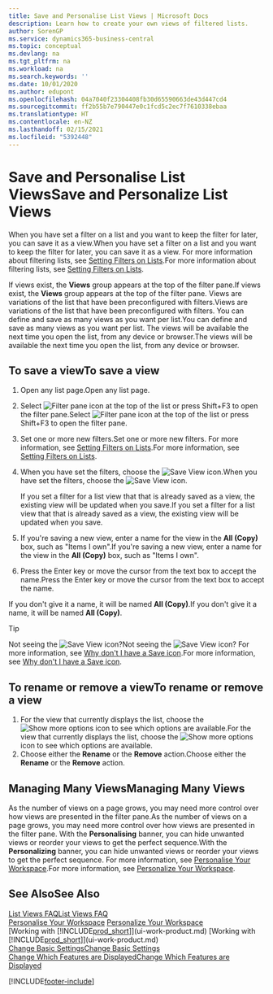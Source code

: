 ```yaml
---
title: Save and Personalise List Views | Microsoft Docs
description: Learn how to create your own views of filtered lists.
author: SorenGP
ms.service: dynamics365-business-central
ms.topic: conceptual
ms.devlang: na
ms.tgt_pltfrm: na
ms.workload: na
ms.search.keywords: ''
ms.date: 10/01/2020
ms.author: edupont
ms.openlocfilehash: 04a7040f23304408fb30d65590663de43d447cd4
ms.sourcegitcommit: ff2b55b7e790447e0c1fcd5c2ec7f7610338ebaa
ms.translationtype: HT
ms.contentlocale: en-NZ
ms.lasthandoff: 02/15/2021
ms.locfileid: "5392448"
---
```

# <a name="save-and-personalize-list-views"></a><span data-ttu-id="9dd07-103">Save and Personalise List Views</span><span class="sxs-lookup"><span data-stu-id="9dd07-103">Save and Personalize List Views</span></span>
<span data-ttu-id="9dd07-104">When you have set a filter on a list and you want to keep the filter for later, you can save it as a view.</span><span class="sxs-lookup"><span data-stu-id="9dd07-104">When you have set a filter on a list and you want to keep the filter for later, you can save it as a view.</span></span> <span data-ttu-id="9dd07-105">For more information about filtering lists, see [Setting Filters on Lists](ui-enter-criteria-filters.md#setting-filters-on-lists).</span><span class="sxs-lookup"><span data-stu-id="9dd07-105">For more information about filtering lists, see [Setting Filters on Lists](ui-enter-criteria-filters.md#setting-filters-on-lists).</span></span>

<span data-ttu-id="9dd07-106">If views exist, the **Views** group appears at the top of the filter pane.</span><span class="sxs-lookup"><span data-stu-id="9dd07-106">If views exist, the **Views** group appears at the top of the filter pane.</span></span> <span data-ttu-id="9dd07-107">Views are variations of the list that have been preconfigured with filters.</span><span class="sxs-lookup"><span data-stu-id="9dd07-107">Views are variations of the list that have been preconfigured with filters.</span></span> <span data-ttu-id="9dd07-108">You can define and save as many views as you want per list.</span><span class="sxs-lookup"><span data-stu-id="9dd07-108">You can define and save as many views as you want per list.</span></span> <span data-ttu-id="9dd07-109">The views will be available the next time you open the list, from any device or browser.</span><span class="sxs-lookup"><span data-stu-id="9dd07-109">The views will be available the next time you open the list, from any device or browser.</span></span>

## <a name="to-save-a-view"></a><span data-ttu-id="9dd07-110">To save a view</span><span class="sxs-lookup"><span data-stu-id="9dd07-110">To save a view</span></span>
1. <span data-ttu-id="9dd07-111">Open any list page.</span><span class="sxs-lookup"><span data-stu-id="9dd07-111">Open any list page.</span></span>
2. <span data-ttu-id="9dd07-112">Select ![Filter pane icon](media/open-filter-pane-icon.png "Filter pane icon") at the top of the list or press Shift+F3 to open the filter pane.</span><span class="sxs-lookup"><span data-stu-id="9dd07-112">Select ![Filter pane icon](media/open-filter-pane-icon.png "Filter pane icon") at the top of the list or press Shift+F3 to open the filter pane.</span></span>
3. <span data-ttu-id="9dd07-113">Set one or more new filters.</span><span class="sxs-lookup"><span data-stu-id="9dd07-113">Set one or more new filters.</span></span> <span data-ttu-id="9dd07-114">For more information, see [Setting Filters on Lists](ui-enter-criteria-filters.md#setting-filters-on-lists).</span><span class="sxs-lookup"><span data-stu-id="9dd07-114">For more information, see [Setting Filters on Lists](ui-enter-criteria-filters.md#setting-filters-on-lists).</span></span>
4. <span data-ttu-id="9dd07-115">When you have set the filters, choose the ![Save View](media/save_view_icon.png "Save View") icon.</span><span class="sxs-lookup"><span data-stu-id="9dd07-115">When you have set the filters, choose the ![Save View](media/save_view_icon.png "Save View") icon.</span></span>

    <span data-ttu-id="9dd07-116">If you set a filter for a list view that that is already saved as a view, the existing view will be updated when you save.</span><span class="sxs-lookup"><span data-stu-id="9dd07-116">If you set a filter for a list view that that is already saved as a view, the existing view will be updated when you save.</span></span>
5. <span data-ttu-id="9dd07-117">If you're saving a new view, enter a name for the view in the **All (Copy)** box, such as "Items I own".</span><span class="sxs-lookup"><span data-stu-id="9dd07-117">If you're saving a new view, enter a name for the view in the **All (Copy)** box, such as "Items I own".</span></span>
6. <span data-ttu-id="9dd07-118">Press the Enter key or move the cursor from the text box to accept the name.</span><span class="sxs-lookup"><span data-stu-id="9dd07-118">Press the Enter key or move the cursor from the text box to accept the name.</span></span>

<span data-ttu-id="9dd07-119">If you don't give it a name, it will be named **All (Copy)**.</span><span class="sxs-lookup"><span data-stu-id="9dd07-119">If you don't give it a name, it will be named **All (Copy)**.</span></span>

> [!TIP]
> <span data-ttu-id="9dd07-120">Not seeing the ![Save View](media/save_view_icon.png "Save View") icon?</span><span class="sxs-lookup"><span data-stu-id="9dd07-120">Not seeing the ![Save View](media/save_view_icon.png "Save View") icon?</span></span> <span data-ttu-id="9dd07-121">For more information, see [Why don't I have a Save icon](ui-views-faq.md#save).</span><span class="sxs-lookup"><span data-stu-id="9dd07-121">For more information, see [Why don't I have a Save icon](ui-views-faq.md#save).</span></span>

## <a name="to-rename-or-remove-a-view"></a><span data-ttu-id="9dd07-122">To rename or remove a view</span><span class="sxs-lookup"><span data-stu-id="9dd07-122">To rename or remove a view</span></span>
1. <span data-ttu-id="9dd07-123">For the view that currently displays the list, choose the ![Show more options](media/show-more-options-icon.png "Show more options") icon to see which options are available.</span><span class="sxs-lookup"><span data-stu-id="9dd07-123">For the view that currently displays the list, choose the ![Show more options](media/show-more-options-icon.png "Show more options") icon to see which options are available.</span></span>
2. <span data-ttu-id="9dd07-124">Choose either the **Rename** or the **Remove** action.</span><span class="sxs-lookup"><span data-stu-id="9dd07-124">Choose either the **Rename** or the **Remove** action.</span></span>

## <a name="managing-many-views"></a><span data-ttu-id="9dd07-125">Managing Many Views</span><span class="sxs-lookup"><span data-stu-id="9dd07-125">Managing Many Views</span></span>
<span data-ttu-id="9dd07-126">As the number of views on a page grows, you may need more control over how views are presented in the filter pane.</span><span class="sxs-lookup"><span data-stu-id="9dd07-126">As the number of views on a page grows, you may need more control over how views are presented in the filter pane.</span></span> <span data-ttu-id="9dd07-127">With the **Personalising** banner, you can hide unwanted views or reorder your views to get the perfect sequence.</span><span class="sxs-lookup"><span data-stu-id="9dd07-127">With the **Personalizing** banner, you can hide unwanted views or reorder your views to get the perfect sequence.</span></span> <span data-ttu-id="9dd07-128">For more information, see [Personalise Your Workspace](ui-personalization-user.md).</span><span class="sxs-lookup"><span data-stu-id="9dd07-128">For more information, see [Personalize Your Workspace](ui-personalization-user.md).</span></span>

## <a name="see-also"></a><span data-ttu-id="9dd07-129">See Also</span><span class="sxs-lookup"><span data-stu-id="9dd07-129">See Also</span></span>
[<span data-ttu-id="9dd07-130">List Views FAQ</span><span class="sxs-lookup"><span data-stu-id="9dd07-130">List Views FAQ</span></span>](ui-views-faq.md)  
<span data-ttu-id="9dd07-131">[Personalise Your Workspace](ui-personalization-user.md)  </span><span class="sxs-lookup"><span data-stu-id="9dd07-131">[Personalize Your Workspace](ui-personalization-user.md)  </span></span>  
<span data-ttu-id="9dd07-132">[Working with [!INCLUDE[prod_short](includes/prod_short.md)]](ui-work-product.md)  </span><span class="sxs-lookup"><span data-stu-id="9dd07-132">[Working with [!INCLUDE[prod_short](includes/prod_short.md)]](ui-work-product.md)  </span></span>  
[<span data-ttu-id="9dd07-133">Change Basic Settings</span><span class="sxs-lookup"><span data-stu-id="9dd07-133">Change Basic Settings</span></span>](ui-change-basic-settings.md)  
[<span data-ttu-id="9dd07-134">Change Which Features are Displayed</span><span class="sxs-lookup"><span data-stu-id="9dd07-134">Change Which Features are Displayed</span></span>](ui-experiences.md)  


[!INCLUDE[footer-include](includes/footer-banner.md)]
